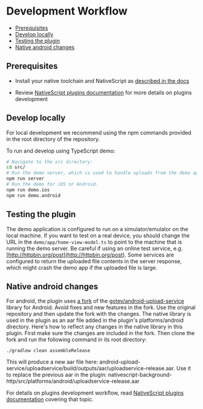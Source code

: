 # Development Workflow

<!-- TOC depthFrom:2 -->

- [Prerequisites](#prerequisites)
- [Develop locally](#develop-locally)
- [Testing the plugin](#testing-the-plugin)
- [Native android changes](#native-android-changes)

<!-- /TOC -->

## Prerequisites

- Install your native toolchain and NativeScript as [described in the docs](https://docs.nativescript.org/start/quick-setup)

- Review [NativeScript plugins documentation](https://docs.nativescript.org/plugins/plugins) for more details on plugins development

## Develop locally

For local development we recommend using the npm commands provided in the root directory of the repository.

To run and develop using TypeScript demo:

```bash
# Navigate to the src directory:
cd src/
# Run the demo server, which is used to handle uploads from the demo app. Best to run from a separate terminal.
npm run server
# Run the demo for iOS or Android.
npm run demo.ios
npm run demo.android
```

## Testing the plugin

The demo application is configured to run on a simulator/emulator on the local machine. If you want to test on a real device, you should change the URL in the `demo/app/home-view-model.ts` to point to the machine that is running the demo server. Be careful if using an online test service, e.g. [http://httpbin.org/post](http://httpbin.org/post). Some services are configured to return the uploaded file contents in the server response, which might crash the demo app if the uploaded file is large.

## Native android changes

For android, the plugin uses [a fork](https://github.com/NativeScript/android-upload-service) of the [gotev/android-upload-service](https://github.com/gotev/android-upload-service) library for Android.
Avoid fixes and new features in the fork. Use the original repository and then update the fork with the changes.
The native library is used in the plugin as an aar file added in the plugin's platforms/android directory.
Here's how to reflect any changes in the native library in this plugin. First make sure the changes are included in the fork. Then clone the fork and run the following command in its root directory:
```
./gradlew clean assembleRelease
```
This will produce a new aar file here: android-upload-service/uploadservice/build/outputs/aar/uploadservice-release.aar. Use it to replace the previous aar in the plugin: nativescript-background-http/src/platforms/android/uploadservice-release.aar

For details on plugins development workflow, read [NativeScript plugins documentation](https://docs.nativescript.org/plugins/building-plugins#step-2-set-up-a-development-workflow) covering that topic.
